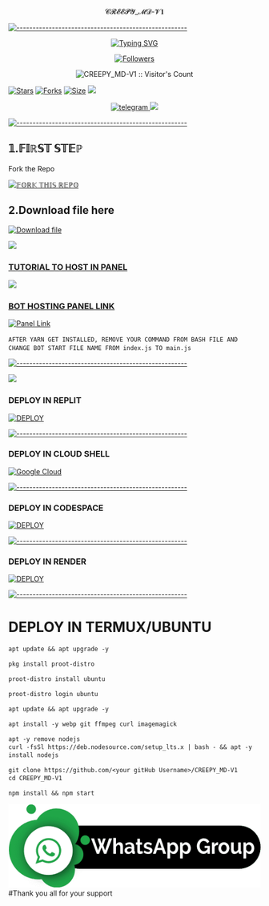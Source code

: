  <p align="center">𝓒𝓡𝓔𝓔𝓟𝓨_𝓜𝓓-𝓥𝟏

[![-----------------------------------------------------](https://raw.githubusercontent.com/andreasbm/readme/master/assets/lines/colored.png)](#table-of-contents)

<p align="center">
  <a href="https://git.io/typing-svg"><img src="https://readme-typing-svg.demolab.com?font=EB+Garamond&weight=900&size=30&duration=4000&pause=1000&random=false&width=435&lines=+MY+NAME+ IS+𝓒𝓡𝓔𝓔𝓟𝓨+𝓜𝓓+𝓥𝟏; 𝓬𝓻𝓮𝓪𝓽𝓮𝓭+𝓫𝔂+𝒟𝒶𝓃𝓃𝓎;Fork+Me+Please" alt="Typing SVG" /></a>
 </p>
<p align="center">
  <p align="center">
<a href="https://github.com/DannyTech20?tab=followers"><img title="Followers" src="https://img.shields.io/github/followers/DannyTech20?label=Followers&style=social"></a>
<p align="center"><img src="https://profile-counter.glitch.me/{DannyTech20}/count.svg" alt="CREEPY_MD-V1 :: Visitor's Count"/></p>
<a href="https://github.com/DannyTech20/CREEPY_MD-V1/stargazers/"><img title="Stars" src="https://img.shields.io/github/stars/DannyTech20/CREEPY_MD-V1?color=blue&style=flat-square"></a>
<a href="https://github.com/DannyTech20/CREEPY_MD-V1/network/members"><img title="Forks" src="https://img.shields.io/github/forks/DannyTech20/CREEPY_MD-V1?color=red&style=flat-square"></a>
<a href="https://github.com/DannyTech20/CREEPY_MD-V1/"><img title="Size" src="https://img.shields.io/github/repo-size/DannyTech20/CREEPY_MD-V1?style=flat-square&color=green"></a>
<a href="https://github.com/DannyTech20/CREEPY_MD-V1/graphs/commit-activity"><img height="20" src="https://img.shields.io/badge/Maintained%3F-yes-yellow.svg"></a>&nbsp;&nbsp;
</p>
<p align='center'>
</p>
<p align="center">

  <a aria-label="Join our chats" href="https://t.me/creepytech" target="_blank">
    <img alt="telegram" src="https://img.shields.io/badge/Join Group-25D366?style=for-the-badge&logo=telegram&logoColor=white" />
  </a>
<a><img src='https://files.catbox.moe/f6j3fl.jpeg'/></a>
<p align="center">
</h1> 

[![-----------------------------------------------------](https://raw.githubusercontent.com/andreasbm/readme/master/assets/lines/colored.png)](#table-of-contents)

## 𝟙.𝔽𝕀ℝ𝕊𝕋 𝕊𝕋𝔼ℙ 
Fork the Repo


<a href='https://github.com/DannyTech20/CREEPY_MD-V1/fork' target="_blank"><img alt='𝔽𝕆ℝ𝕂 𝕋ℍ𝕀𝕊 ℝ𝔼ℙ𝕆' src='https://img.shields.io/badge/Fork This Repo-black?style=for-the-badge&logo=git&logoColor=grey'/></a>


## 2.Download file here
<a href='https://github.com/DannyTech20/CREEPY_MD-V1//code/downloadZIP' target="_blank"><img alt='Download file' src='https://img.shields.io/badge/Download-zip?style=for-the-badge&logo=git&logoColor=grey'/></a>


 <a href="https://youtu.be/HBUWUVVRzf4?si=4CvKunyL6Wm0Qwm1"><img src="https://img.shields.io/badge/YouTube-ff0000?style=for-the-badge&logo=youtube&logoColor=ff000000&link=https://youtu.be/HBUWUVVRzf4?si=4CvKunyL6Wm0Qwm1" /><br>
  


### TUTORIAL TO HOST IN PANEL
<a href="https://youtu.be/HBUWUVVRzf4?si=4CvKunyL6Wm0Qwm1"><img src="https://img.shields.io/badge/YouTube-ff0000?style=for-the-badge&logo=youtube&logoColor=ff000000&link=https://youtu.be/HBUWUVVRzf4?si=4CvKunyL6Wm0Qwm1" /><br>

### BOT HOSTING PANEL LINK
<a href='https://bot-hosting.net/?aff=1297254811795722383' target="_blank"><img alt='Panel Link'
src='https://img.shields.io/badge/HOSTING%20PANEL-blue?style=for-the-badge&logo=Cloudflare&logoColor=white'/></a>

`AFTER YARN GET INSTALLED, REMOVE YOUR COMMAND FROM BASH FILE AND CHANGE BOT START FILE NAME FROM index.js TO main.js`

[![-----------------------------------------------------](https://raw.githubusercontent.com/andreasbm/readme/master/assets/lines/colored.png)](#table-of-contents)


 <a><img src='https://files.catbox.moe/wrutfw.jpeg'/></a>
 
 ### DEPLOY IN REPLIT

   <a href='https://repl.it/github.com/DannyTech20/CREEPY_MD-V1' target="_blank"><img alt='DEPLOY' src='https://img.shields.io/badge/-REPLIT-orange?style=for-the-badge&logo=replit&logoColor=white'/></a>
  

[![-----------------------------------------------------](https://raw.githubusercontent.com/andreasbm/readme/master/assets/lines/colored.png)](#table-of-contents)



### DEPLOY IN CLOUD SHELL
<a href='https://cloud.google.com/shell/?aff=1097457675723341836' target="_blank"><img alt='Google Cloud'
src='https://img.shields.io/badge/Google_Cloud-4285F4?style=for-the-badge&logo=google-cloud&logoColor=white'/><a>
 
[![-----------------------------------------------------](https://raw.githubusercontent.com/andreasbm/readme/master/assets/lines/colored.png)](#table-of-contents)



### DEPLOY IN CODESPACE

<a href='https://github.com/codespaces/new' target="_blank"><img alt='DEPLOY' src='https://img.shields.io/badge/CODESPACE-h?color=navy&style=for-the-badge&logo=visualstudiocode'/></a></p>

[![-----------------------------------------------------](https://raw.githubusercontent.com/andreasbm/readme/master/assets/lines/colored.png)](#table-of-contents)



### DEPLOY IN RENDER

<a href='https://dashboard.render.com' target="_blank"><img alt='DEPLOY' src='https://img.shields.io/badge/RENDER-h?color=maroon&style=for-the-badge&logo=render'/></a></p>

[![-----------------------------------------------------](https://raw.githubusercontent.com/andreasbm/readme/master/assets/lines/colored.png)](#table-of-contents)



# DEPLOY IN TERMUX/UBUNTU
```
apt update && apt upgrade -y
```
```
pkg install proot-distro
```
```
proot-distro install ubuntu
```
```
proot-distro login ubuntu
```
```
apt update && apt upgrade -y
```
```
apt install -y webp git ffmpeg curl imagemagick
```
```
apt -y remove nodejs
curl -fsSl https://deb.nodesource.com/setup_lts.x | bash - && apt -y install nodejs
```
```
git clone https://github.com/<your gitHub Username>/CREEPY_MD-V1 
cd CREEPY_MD-V1
```
```
npm install && npm start
```



[![JOIN WHATSAPP CHANNEL](https://raw.githubusercontent.com/Neeraj-x0/Neeraj-x0/main/photos/suddidina-join-whatsapp.png)](https://whatsapp.com/channel/0029VacQFw65Ui2gGv0Kwk1r)
#Thank you all for your support 

